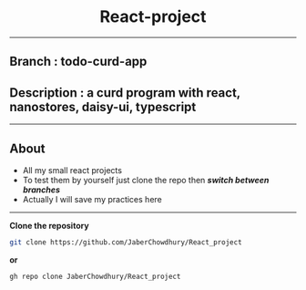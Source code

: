 <h1 align="center">React-project</h1>
<hr />

## Branch : todo-curd-app

## Description : a curd program with react, nanostores, daisy-ui, typescript

<hr />

## About

- All my small react projects
- To test them by yourself just clone the repo then **_switch between branches_**
- Actually I will save my practices here

<hr />

**Clone the repository**

```bash
git clone https://github.com/JaberChowdhury/React_project
```

**or**

```bash
gh repo clone JaberChowdhury/React_project
```
